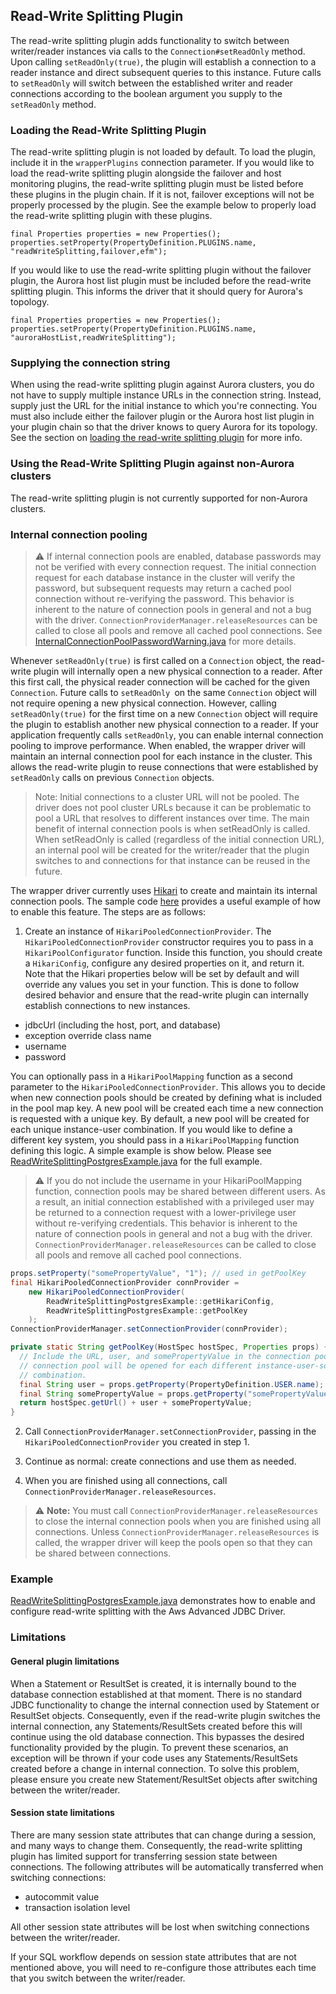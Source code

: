 ## Read-Write Splitting Plugin

The read-write splitting plugin adds functionality to switch between writer/reader instances via calls to the `Connection#setReadOnly` method. Upon calling `setReadOnly(true)`, the plugin will establish a connection to a reader instance and direct subsequent queries to this instance. Future calls to `setReadOnly` will switch between the established writer and reader connections according to the boolean argument you supply to the `setReadOnly` method.

### Loading the Read-Write Splitting Plugin

The read-write splitting plugin is not loaded by default. To load the plugin, include it in the `wrapperPlugins` connection parameter. If you would like to load the read-write splitting plugin alongside the failover and host monitoring plugins, the read-write splitting plugin must be listed before these plugins in the plugin chain. If it is not, failover exceptions will not be properly processed by the plugin. See the example below to properly load the read-write splitting plugin with these plugins.

```
final Properties properties = new Properties();
properties.setProperty(PropertyDefinition.PLUGINS.name, "readWriteSplitting,failover,efm");
```

If you would like to use the read-write splitting plugin without the failover plugin, the Aurora host list plugin must be included before the read-write splitting plugin. This informs the driver that it should query for Aurora's topology.

```
final Properties properties = new Properties();
properties.setProperty(PropertyDefinition.PLUGINS.name, "auroraHostList,readWriteSplitting");
```

### Supplying the connection string

When using the read-write splitting plugin against Aurora clusters, you do not have to supply multiple instance URLs in the connection string. Instead, supply just the URL for the initial instance to which you're connecting. You must also include either the failover plugin or the Aurora host list plugin in your plugin chain so that the driver knows to query Aurora for its topology. See the section on [loading the read-write splitting plugin](#loading-the-read-write-splitting-plugin) for more info.

### Using the Read-Write Splitting Plugin against non-Aurora clusters

The read-write splitting plugin is not currently supported for non-Aurora clusters.

### Internal connection pooling

> :warning: If internal connection pools are enabled, database passwords may not be verified with every connection request. The initial connection request for each database instance in the cluster will verify the password, but subsequent requests may return a cached pool connection without re-verifying the password. This behavior is inherent to the nature of connection pools in general and not a bug with the driver. `ConnectionProviderManager.releaseResources` can be called to close all pools and remove all cached pool connections. See [InternalConnectionPoolPasswordWarning.java](../../../examples/AWSDriverExample/src/main/java/software/amazon/InternalConnectionPoolPasswordWarning.java) for more details.

Whenever `setReadOnly(true)` is first called on a `Connection` object, the read-write plugin will internally open a new physical connection to a reader. After this first call, the physical reader connection will be cached for the given `Connection`. Future calls to `setReadOnly `on the same `Connection` object will not require opening a new physical connection. However, calling `setReadOnly(true)` for the first time on a new `Connection` object will require the plugin to establish another new physical connection to a reader. If your application frequently calls `setReadOnly`, you can enable internal connection pooling to improve performance. When enabled, the wrapper driver will maintain an internal connection pool for each instance in the cluster. This allows the read-write plugin to reuse connections that were established by `setReadOnly` calls on previous `Connection` objects.

> Note: Initial connections to a cluster URL will not be pooled. The driver does not pool cluster URLs because it can be problematic to pool a URL that resolves to different instances over time. The main benefit of internal connection pools is when setReadOnly is called. When setReadOnly is called (regardless of the initial connection URL), an internal pool will be created for the writer/reader that the plugin switches to and connections for that instance can be reused in the future.

The wrapper driver currently uses [Hikari](https://github.com/brettwooldridge/HikariCP) to create and maintain its internal connection pools. The sample code [here](../../../examples/AWSDriverExample/src/main/java/software/amazon/ReadWriteSplittingPostgresExample.java) provides a useful example of how to enable this feature. The steps are as follows:

1.  Create an instance of `HikariPooledConnectionProvider`. The `HikariPooledConnectionProvider` constructor requires you to pass in a `HikariPoolConfigurator` function. Inside this function, you should create a `HikariConfig`, configure any desired properties on it, and return it. Note that the Hikari properties below will be set by default and will override any values you set in your function. This is done to follow desired behavior and ensure that the read-write plugin can internally establish connections to new instances.

- jdbcUrl (including the host, port, and database)
- exception override class name
- username
- password

You can optionally pass in a `HikariPoolMapping` function as a second parameter to the `HikariPooledConnectionProvider`. This allows you to decide when new connection pools should be created by defining what is included in the pool map key. A new pool will be created each time a new connection is requested with a unique key. By default, a new pool will be created for each unique instance-user combination. If you would like to define a different key system, you should pass in a `HikariPoolMapping` function defining this logic. A simple example is show below. Please see [ReadWriteSplittingPostgresExample.java](../../../examples/AWSDriverExample/src/main/java/software/amazon/ReadWriteSplittingPostgresExample.java) for the full example.

> :warning: If you do not include the username in your HikariPoolMapping function, connection pools may be shared between different users. As a result, an initial connection established with a privileged user may be returned to a connection request with a lower-privilege user without re-verifying credentials. This behavior is inherent to the nature of connection pools in general and not a bug with the driver. `ConnectionProviderManager.releaseResources` can be called to close all pools and remove all cached pool connections.

```java
props.setProperty("somePropertyValue", "1"); // used in getPoolKey
final HikariPooledConnectionProvider connProvider =
    new HikariPooledConnectionProvider(
        ReadWriteSplittingPostgresExample::getHikariConfig,
        ReadWriteSplittingPostgresExample::getPoolKey
    );
ConnectionProviderManager.setConnectionProvider(connProvider);

private static String getPoolKey(HostSpec hostSpec, Properties props) {
  // Include the URL, user, and somePropertyValue in the connection pool key so that a new
  // connection pool will be opened for each different instance-user-somePropertyValue
  // combination.
  final String user = props.getProperty(PropertyDefinition.USER.name);
  final String somePropertyValue = props.getProperty("somePropertyValue");
  return hostSpec.getUrl() + user + somePropertyValue;
}
```

2. Call `ConnectionProviderManager.setConnectionProvider`, passing in the `HikariPooledConnectionProvider` you created in step 1.

3. Continue as normal: create connections and use them as needed.

4. When you are finished using all connections, call `ConnectionProviderManager.releaseResources`.

> :warning: **Note:** You must call `ConnectionProviderManager.releaseResources` to close the internal connection pools when you are finished using all connections. Unless `ConnectionProviderManager.releaseResources` is called, the wrapper driver will keep the pools open so that they can be shared between connections.

### Example
[ReadWriteSplittingPostgresExample.java](../../../examples/AWSDriverExample/src/main/java/software/amazon/ReadWriteSplittingPostgresExample.java) demonstrates how to enable and configure read-write splitting with the Aws Advanced JDBC Driver.

### Limitations

#### General plugin limitations

When a Statement or ResultSet is created, it is internally bound to the database connection established at that moment. There is no standard JDBC functionality to change the internal connection used by Statement or ResultSet objects. Consequently, even if the read-write plugin switches the internal connection, any Statements/ResultSets created before this will continue using the old database connection. This bypasses the desired functionality provided by the plugin. To prevent these scenarios, an exception will be thrown if your code uses any Statements/ResultSets created before a change in internal connection. To solve this problem, please ensure you create new Statement/ResultSet objects after switching between the writer/reader.

#### Session state limitations

There are many session state attributes that can change during a session, and many ways to change them. Consequently, the read-write splitting plugin has limited support for transferring session state between connections. The following attributes will be automatically transferred when switching connections:

- autocommit value
- transaction isolation level

All other session state attributes will be lost when switching connections between the writer/reader.

If your SQL workflow depends on session state attributes that are not mentioned above, you will need to re-configure those attributes each time that you switch between the writer/reader.
